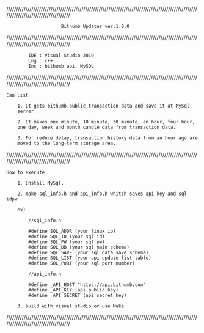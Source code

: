 ﻿
////////////////////////////////////////////////////////////////////////////////////////////////////////////////////////////////////

						Bithumb Updater ver.1.0.0

////////////////////////////////////////////////////////////////////////////////////////////////////////////////////////////////////

			IDE : Visual Studio 2019
			Lng : c++
			Inc : bithumb api, MySQL

////////////////////////////////////////////////////////////////////////////////////////////////////////////////////////////////////

	Can List 

		1. It gets bithumb public transaction data and save it at MySql
		server.
	
		2. It makes one minute, 10 minute, 30 minute, an hour, four hour,
		one day, week and month candle data from transaction data.

		3. For reduce delay, transaction history data from an hour ago are
		moved to the long-term storage area.


////////////////////////////////////////////////////////////////////////////////////////////////////////////////////////////////////

	How to execute
  
		1. Install MySql.

		2. make sql_info.h and api_info.h whitch saves api key and sql idpw

		ex)

			//sql_info.h

			#define SQL_ADDR (your linux ip)
			#define SQL_ID (your sql id)
			#define SQL_PW (your sql pw)
			#define SQL_DB (your sql main schema)
			#define SQL_SAVE (your sql data save schema)
			#define SQL_LIST (your api update list table)
			#define SQL_PORT (your sql port number)

			//api_info.h

			#define _API_HOST "https://api.bithumb.com"
			#define _API_KEY (api public key)
			#define _API_SECRET (api secret key)

		3. build with visual studio or use Make


////////////////////////////////////////////////////////////////////////////////////////////////////////////////////////////////////
